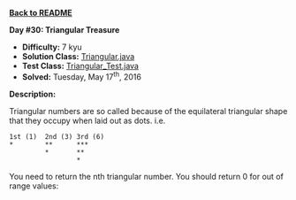 <a href=https://github.com/michaelwm/KataDay><b>Back to README</b><a>

<b>Day #30: Triangular Treasure</b>

* <b>Difficulty:</b> 7 kyu
* <b>Solution Class:</b> [Triangular.java](Triangular.java)
* <b>Test Class:</b> [Triangular_Test.java](Triangular_Test.java)
* <b>Solved:</b> Tuesday, May 17<sup>th</sup>, 2016

<b>Description:</b>

Triangular numbers are so called because of the equilateral triangular shape that they occupy when laid out as dots. i.e.

<pre><code>1st (1)  2nd (3) 3rd (6)
*        **      ***
         *       **
                 *</code></pre>

You need to return the nth triangular number. You should return 0 for out of range values: